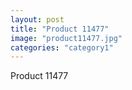 ```yaml
---
layout: post
title: "Product 11477"
image: "product11477.jpg"
categories: "category1"
---
```

Product 11477
